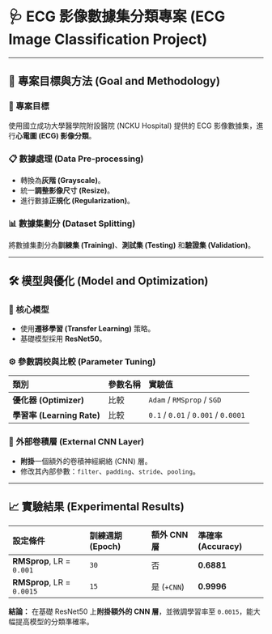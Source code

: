 # 🩺 ECG 影像數據集分類專案 (ECG Image Classification Project)

---

## 🚀 專案目標與方法 (Goal and Methodology)

### 🎯 專案目標
使用國立成功大學醫學院附設醫院 (NCKU Hospital) 提供的 ECG 影像數據集，進行**心電圖 (ECG) 影像分類**。

### 📋 數據處理 (Data Pre-processing)
* 轉換為**灰階 (Grayscale)**。
* 統一**調整影像尺寸 (Resize)**。
* 進行數據**正規化 (Regularization)**。

### 📊 數據集劃分 (Dataset Splitting)
將數據集劃分為**訓練集 (Training)**、**測試集 (Testing)** 和**驗證集 (Validation)**。

---

## 🛠️ 模型與優化 (Model and Optimization)

### 🧠 核心模型
* 使用**遷移學習 (Transfer Learning)** 策略。
* 基礎模型採用 **ResNet50**。

### ⚙️ 參數調校與比較 (Parameter Tuning)

| 類別 | 參數名稱 | 實驗值 |
| :--- | :--- | :--- |
| **優化器 (Optimizer)** | 比較 | `Adam` / `RMSprop` / `SGD` |
| **學習率 (Learning Rate)** | 比較 | `0.1` / `0.01` / `0.001` / `0.0001` |

### 🧩 外部卷積層 (External CNN Layer)
* **附掛**一個額外的卷積神經網絡 (CNN) 層。
* 修改其內部參數：`filter`、`padding`、`stride`、`pooling`。

---

## 📈 實驗結果 (Experimental Results)

| 設定條件 | 訓練週期 (Epoch) | 額外 CNN 層 | 準確率 (Accuracy) |
| :--- | :--- | :--- | :--- |
| **RMSprop**, LR = `0.001` | `30` | 否 | **0.6881** |
| **RMSprop**, LR = `0.0015` | `15` | 是 (`+CNN`) | **0.9996** |

**結論：** 在基礎 ResNet50 上**附掛額外的 CNN 層**，並微調學習率至 `0.0015`，能大幅提高模型的分類準確率。
